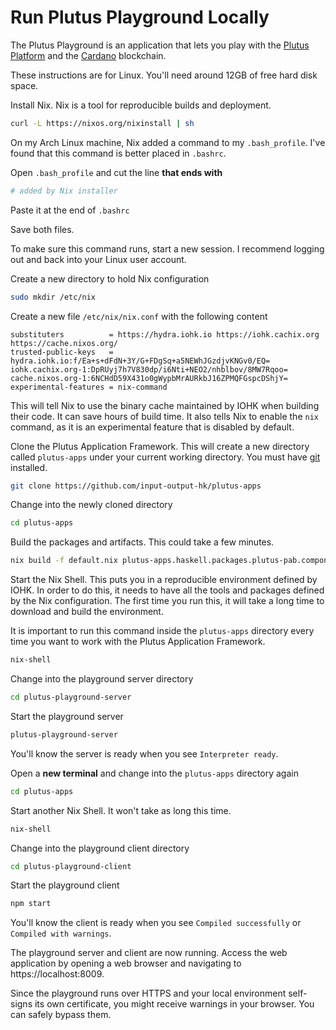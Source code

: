 # Run Plutus Playground Locally

The Plutus Playground is an application that lets you play with the [Plutus
Platform](./plutus-platform.md) and the [Cardano](./cardano.md) blockchain.

These instructions are for Linux. You'll need around 12GB of free hard disk
space.

Install Nix. Nix is a tool for reproducible builds and deployment.

```bash
curl -L https://nixos.org/nixinstall | sh
```

On my Arch Linux machine, Nix added a command to my `.bash_profile`. I've found
that this command is better placed in `.bashrc`.

Open `.bash_profile` and cut the line **that ends with**

```bash
# added by Nix installer
```

Paste it at the end of `.bashrc`

Save both files.

To make sure this command runs, start a new session. I recommend logging out and
back into your Linux user account.

Create a new directory to hold Nix configuration

```bash
sudo mkdir /etc/nix
```

Create a new file `/etc/nix/nix.conf` with the following content

```
substituters          = https://hydra.iohk.io https://iohk.cachix.org https://cache.nixos.org/
trusted-public-keys   = hydra.iohk.io:f/Ea+s+dFdN+3Y/G+FDgSq+a5NEWhJGzdjvKNGv0/EQ= iohk.cachix.org-1:DpRUyj7h7V830dp/i6Nti+NEO2/nhblbov/8MW7Rqoo= cache.nixos.org-1:6NCHdD59X431o0gWypbMrAURkbJ16ZPMQFGspcDShjY=
experimental-features = nix-command
```

This will tell Nix to use the binary cache maintained by IOHK when building
their code. It can save hours of build time. It also tells Nix to enable the
`nix` command, as it is an experimental feature that is disabled by default.

Clone the Plutus Application Framework. This will create a new directory called
`plutus-apps` under your current working directory. You must have
[git](https://git-scm.com/) installed.

```bash
git clone https://github.com/input-output-hk/plutus-apps
```

Change into the newly cloned directory

```bash
cd plutus-apps
```

Build the packages and artifacts. This could take a few minutes.

```bash
nix build -f default.nix plutus-apps.haskell.packages.plutus-pab.components.library
```

Start the Nix Shell. This puts you in a reproducible environment defined by
IOHK. In order to do this, it needs to have all the tools and packages defined
by the Nix configuration. The first time you run this, it will take a long time
to download and build the environment.

It is important to run this command inside the `plutus-apps` directory every
time you want to work with the Plutus Application Framework.

```bash
nix-shell
```

Change into the playground server directory

```bash
cd plutus-playground-server
```

Start the playground server

```bash
plutus-playground-server
```

You'll know the server is ready when you see `Interpreter ready`.

Open a **new terminal** and change into the `plutus-apps` directory again

```bash
cd plutus-apps
```

Start another Nix Shell. It won't take as long this time.

```bash
nix-shell
```

Change into the playground client directory

```bash
cd plutus-playground-client
```

Start the playground client

```bash
npm start
```

You'll know the client is ready when you see `Compiled successfully` or
`Compiled with warnings`.

The playground server and client are now running. Access the web application by
opening a web browser and navigating to https://localhost:8009.

Since the playground runs over HTTPS and your local environment self-signs its
own certificate, you might receive warnings in your browser. You can safely
bypass them.
